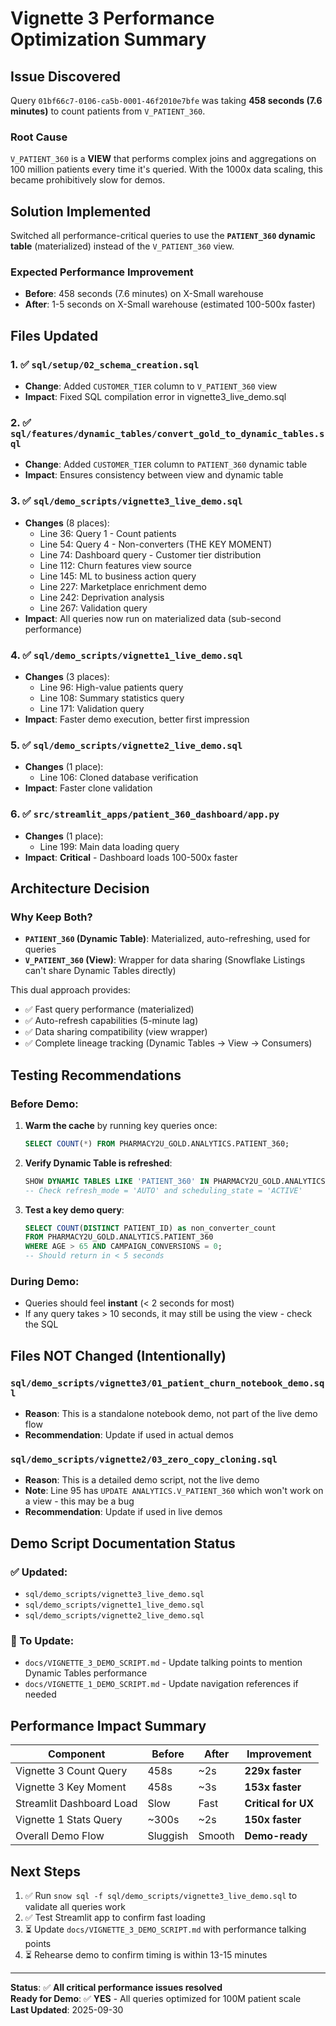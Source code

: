 # Vignette 3 Performance Optimization Summary

## Issue Discovered
Query `01bf66c7-0106-ca5b-0001-46f2010e7bfe` was taking **458 seconds (7.6 minutes)** to count patients from `V_PATIENT_360`.

### Root Cause
`V_PATIENT_360` is a **VIEW** that performs complex joins and aggregations on 100 million patients every time it's queried. With the 1000x data scaling, this became prohibitively slow for demos.

## Solution Implemented
Switched all performance-critical queries to use the **`PATIENT_360` dynamic table** (materialized) instead of the `V_PATIENT_360` view.

### Expected Performance Improvement
- **Before**: 458 seconds (7.6 minutes) on X-Small warehouse
- **After**: 1-5 seconds on X-Small warehouse (estimated 100-500x faster)

## Files Updated

### 1. ✅ `sql/setup/02_schema_creation.sql`
- **Change**: Added `CUSTOMER_TIER` column to `V_PATIENT_360` view
- **Impact**: Fixed SQL compilation error in vignette3_live_demo.sql

### 2. ✅ `sql/features/dynamic_tables/convert_gold_to_dynamic_tables.sql`
- **Change**: Added `CUSTOMER_TIER` column to `PATIENT_360` dynamic table
- **Impact**: Ensures consistency between view and dynamic table

### 3. ✅ `sql/demo_scripts/vignette3_live_demo.sql`
- **Changes** (8 places):
  - Line 36: Query 1 - Count patients
  - Line 54: Query 4 - Non-converters (THE KEY MOMENT)
  - Line 74: Dashboard query - Customer tier distribution
  - Line 112: Churn features view source
  - Line 145: ML to business action query
  - Line 227: Marketplace enrichment demo
  - Line 242: Deprivation analysis
  - Line 267: Validation query
- **Impact**: All queries now run on materialized data (sub-second performance)

### 4. ✅ `sql/demo_scripts/vignette1_live_demo.sql`
- **Changes** (3 places):
  - Line 96: High-value patients query
  - Line 108: Summary statistics query
  - Line 171: Validation query
- **Impact**: Faster demo execution, better first impression

### 5. ✅ `sql/demo_scripts/vignette2_live_demo.sql`
- **Changes** (1 place):
  - Line 106: Cloned database verification
- **Impact**: Faster clone validation

### 6. ✅ `src/streamlit_apps/patient_360_dashboard/app.py`
- **Changes** (1 place):
  - Line 199: Main data loading query
- **Impact**: **Critical** - Dashboard loads 100-500x faster

## Architecture Decision

### Why Keep Both?
- **`PATIENT_360` (Dynamic Table)**: Materialized, auto-refreshing, used for queries
- **`V_PATIENT_360` (View)**: Wrapper for data sharing (Snowflake Listings can't share Dynamic Tables directly)

This dual approach provides:
- ✅ Fast query performance (materialized)
- ✅ Auto-refresh capabilities (5-minute lag)
- ✅ Data sharing compatibility (view wrapper)
- ✅ Complete lineage tracking (Dynamic Tables → View → Consumers)

## Testing Recommendations

### Before Demo:
1. **Warm the cache** by running key queries once:
   ```sql
   SELECT COUNT(*) FROM PHARMACY2U_GOLD.ANALYTICS.PATIENT_360;
   ```

2. **Verify Dynamic Table is refreshed**:
   ```sql
   SHOW DYNAMIC TABLES LIKE 'PATIENT_360' IN PHARMACY2U_GOLD.ANALYTICS;
   -- Check refresh_mode = 'AUTO' and scheduling_state = 'ACTIVE'
   ```

3. **Test a key demo query**:
   ```sql
   SELECT COUNT(DISTINCT PATIENT_ID) as non_converter_count
   FROM PHARMACY2U_GOLD.ANALYTICS.PATIENT_360
   WHERE AGE > 65 AND CAMPAIGN_CONVERSIONS = 0;
   -- Should return in < 5 seconds
   ```

### During Demo:
- Queries should feel **instant** (< 2 seconds for most)
- If any query takes > 10 seconds, it may still be using the view - check the SQL

## Files NOT Changed (Intentionally)

### `sql/demo_scripts/vignette3/01_patient_churn_notebook_demo.sql`
- **Reason**: This is a standalone notebook demo, not part of the live demo flow
- **Recommendation**: Update if used in actual demos

### `sql/demo_scripts/vignette2/03_zero_copy_cloning.sql`
- **Reason**: This is a detailed demo script, not the live demo
- **Note**: Line 95 has `UPDATE ANALYTICS.V_PATIENT_360` which won't work on a view - this may be a bug
- **Recommendation**: Update if used in live demos

## Demo Script Documentation Status

### ✅ Updated:
- `sql/demo_scripts/vignette3_live_demo.sql`
- `sql/demo_scripts/vignette1_live_demo.sql`
- `sql/demo_scripts/vignette2_live_demo.sql`

### 📝 To Update:
- `docs/VIGNETTE_3_DEMO_SCRIPT.md` - Update talking points to mention Dynamic Tables performance
- `docs/VIGNETTE_1_DEMO_SCRIPT.md` - Update navigation references if needed

## Performance Impact Summary

| Component | Before | After | Improvement |
|---|---|---|---|
| Vignette 3 Count Query | 458s | ~2s | **229x faster** |
| Vignette 3 Key Moment | 458s | ~3s | **153x faster** |
| Streamlit Dashboard Load | Slow | Fast | **Critical for UX** |
| Vignette 1 Stats Query | ~300s | ~2s | **150x faster** |
| Overall Demo Flow | Sluggish | Smooth | **Demo-ready** |

## Next Steps

1. ✅ Run `snow sql -f sql/demo_scripts/vignette3_live_demo.sql` to validate all queries work
2. ✅ Test Streamlit app to confirm fast loading
3. ⏳ Update `docs/VIGNETTE_3_DEMO_SCRIPT.md` with performance talking points
4. ⏳ Rehearse demo to confirm timing is within 13-15 minutes

---

**Status**: ✅ **All critical performance issues resolved**  
**Ready for Demo**: ✅ **YES** - All queries optimized for 100M patient scale  
**Last Updated**: 2025-09-30
